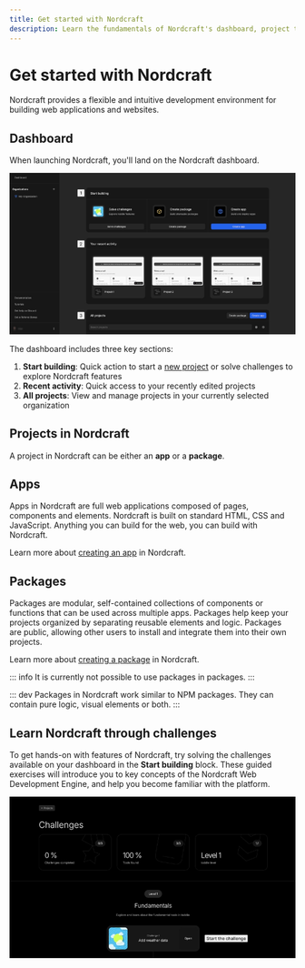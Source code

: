```yaml
---
title: Get started with Nordcraft
description: Learn the fundamentals of Nordcraft's dashboard, project types, and starter challenges to begin building applications with the Web Development Engine.
---
```


# Get started with Nordcraft

Nordcraft provides a flexible and intuitive development environment for building web applications and websites.

## Dashboard

When launching Nordcraft, you'll land on the Nordcraft dashboard.

![The Nordcraft Dashboard, showing three areas. Start building, your recent activity, and all projects. The areas are numbered which correspond to bullet points described below.|16/9](dashboard.webp 'Dashboard')

The dashboard includes three key sections:

1. **Start building**: Quick action to start a [new project](/get-started/create-a-project) or solve challenges to explore Nordcraft features
2. **Recent activity**: Quick access to your recently edited projects
3. **All projects**: View and manage projects in your currently selected organization

## Projects in Nordcraft

A project in Nordcraft can be either an **app** or a **package**.

## Apps

Apps in Nordcraft are full web applications composed of pages, components and elements. Nordcraft is built on standard HTML, CSS and JavaScript. Anything you can build for the web, you can build with Nordcraft.

Learn more about [creating an app](/get-started/create-a-project#create-an-app) in Nordcraft.

## Packages

Packages are modular, self-contained collections of components or functions that can be used across multiple apps. Packages help keep your projects organized by separating reusable elements and logic. Packages are public, allowing other users to install and integrate them into their own projects.

Learn more about [creating a package](/get-started/create-a-project#create-a-package) in Nordcraft.

::: info
It is currently not possible to use packages in packages.
:::

::: dev
Packages in Nordcraft work similar to NPM packages. They can contain pure logic, visual elements or both.
:::

## Learn Nordcraft through challenges

To get hands-on with features of Nordcraft, try solving the challenges available on your dashboard in the **Start building** block. These guided exercises will introduce you to key concepts of the Nordcraft Web Development Engine, and help you become familiar with the platform.

![The challenges area in Nordcraft, showing 0% completed, 100% tools found, Level 1. Below there is a list of challenges, the first visible one is a challenge to add weather data.|16/9](challenges.webp 'Challenges')
